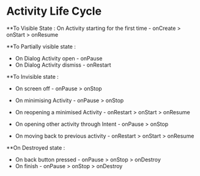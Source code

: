 # Activity Life Cycle #

**To Visible State :
On Activity starting for the first time - onCreate > onStart > onResume

**To Partially visible state :
* On Dialog Activity open - onPause
* On Dialog Activity dismiss - onRestart

**To Invisible state :
* On screen off - onPause > onStop

* On minimising Activity - onPause > onStop

* On reopening a minimised Activity - onRestart > onStart > onResume


* On opening other activity through Intent - onPause > onStop

* On moving back to previous activity - onRestart > onStart > onResume

**On Destroyed state :
* On back button pressed - onPause > onStop > onDestroy
* On finish - onPause > onStop > onDestroy